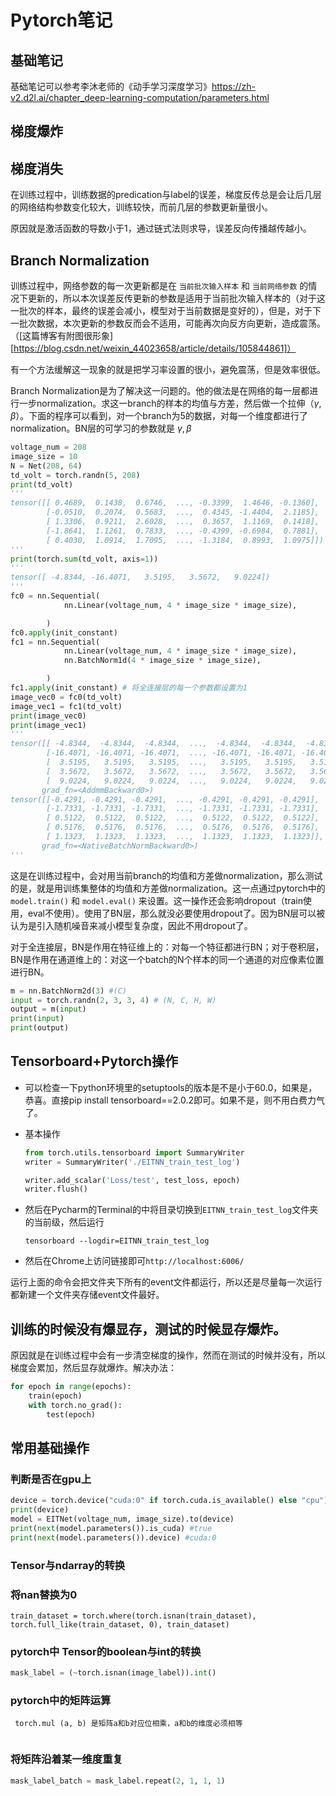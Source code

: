 # Pytorch笔记

## 基础笔记

基础笔记可以参考李沐老师的《动手学习深度学习》https://zh-v2.d2l.ai/chapter_deep-learning-computation/parameters.html



## 梯度爆炸



## 梯度消失

在训练过程中，训练数据的predication与label的误差，梯度反传总是会让后几层的网络结构参数变化较大，训练较快，而前几层的参数更新量很小。

原因就是激活函数的导数小于1，通过链式法则求导，误差反向传播越传越小。

## Branch Normalization

训练过程中，网络参数的每一次更新都是在 `当前批次输入样本` 和 `当前网络参数` 的情况下更新的，所以本次误差反传更新的参数是适用于当前批次输入样本的（对于这一批次的样本，最终的误差会减小，模型对于当前数据是变好的），但是，对于下一批次数据，本次更新的参数反而会不适用，可能再次向反方向更新，造成震荡。（[这篇博客有附图很形象][https://blog.csdn.net/weixin_44023658/article/details/105844861]）

有一个方法缓解这一现象的就是把学习率设置的很小，避免震荡，但是效率很低。

Branch Normalization是为了解决这一问题的。他的做法是在网络的每一层都进行一步normalization。求这一branch的样本的均值与方差，然后做一个拉伸（$\gamma, \beta$）。下面的程序可以看到，对一个branch为5的数据，对每一个维度都进行了normalization。BN层的可学习的参数就是 $\gamma, \beta$

```python
voltage_num = 208
image_size = 10
N = Net(208, 64)
td_volt = torch.randn(5, 208)
print(td_volt)
'''
tensor([[ 0.4689,  0.1438,  0.6746,  ..., -0.3399,  1.4646, -0.1360],
        [-0.0510,  0.2074,  0.5683,  ...,  0.4345, -1.4404,  2.1185],
        [ 1.3306,  0.9211,  2.6028,  ...,  0.3657,  1.1169,  0.1418],
        [-1.8641,  1.1261,  0.7833,  ..., -0.4399, -0.6984,  0.7881],
        [ 0.4030,  1.0914,  1.7095,  ..., -1.3184,  0.8993,  1.0975]])
'''
print(torch.sum(td_volt, axis=1))
'''
tensor([ -4.8344, -16.4071,   3.5195,   3.5672,   9.0224])
'''
fc0 = nn.Sequential(
            nn.Linear(voltage_num, 4 * image_size * image_size),

        )
fc0.apply(init_constant)
fc1 = nn.Sequential(
            nn.Linear(voltage_num, 4 * image_size * image_size),
            nn.BatchNorm1d(4 * image_size * image_size),

        )
fc1.apply(init_constant) # 将全连接层的每一个参数都设置为1
image_vec0 = fc0(td_volt)
image_vec1 = fc1(td_volt)
print(image_vec0)
print(image_vec1)
'''
tensor([[ -4.8344,  -4.8344,  -4.8344,  ...,  -4.8344,  -4.8344,  -4.8344],
        [-16.4071, -16.4071, -16.4071,  ..., -16.4071, -16.4071, -16.4071],
        [  3.5195,   3.5195,   3.5195,  ...,   3.5195,   3.5195,   3.5195],
        [  3.5672,   3.5672,   3.5672,  ...,   3.5672,   3.5672,   3.5672],
        [  9.0224,   9.0224,   9.0224,  ...,   9.0224,   9.0224,   9.0224]],
       grad_fn=<AddmmBackward0>)
tensor([[-0.4291, -0.4291, -0.4291,  ..., -0.4291, -0.4291, -0.4291],
        [-1.7331, -1.7331, -1.7331,  ..., -1.7331, -1.7331, -1.7331],
        [ 0.5122,  0.5122,  0.5122,  ...,  0.5122,  0.5122,  0.5122],
        [ 0.5176,  0.5176,  0.5176,  ...,  0.5176,  0.5176,  0.5176],
        [ 1.1323,  1.1323,  1.1323,  ...,  1.1323,  1.1323,  1.1323]],
       grad_fn=<NativeBatchNormBackward0>)
'''
```

这是在训练过程中，会对用当前branch的均值和方差做normalization，那么测试的是，就是用训练集整体的均值和方差做normalization。这一点通过pytorch中的 `model.train()` 和 `model.eval()` 来设置。这一操作还会影响dropout（train使用，eval不使用）。使用了BN层，那么就没必要使用dropout了。因为BN层可以被认为是引入随机噪音来减小模型复杂度，因此不用dropout了。



对于全连接层，BN是作用在特征维上的：对每一个特征都进行BN；对于卷积层，BN是作用在通道维上的：对这一个batch的N个样本的同一个通道的对应像素位置进行BN。

```python
m = nn.BatchNorm2d(3) #(C)
input = torch.randn(2, 3, 3, 4) # (N, C, H, W)
output = m(input)
print(input)
print(output)
```

## Tensorboard+Pytorch操作

- 可以检查一下python环境里的setuptools的版本是不是小于60.0，如果是，恭喜。直接pip install tensorboard==2.0.2即可。如果不是，则不用白费力气了。

- 基本操作

  ```python
  from torch.utils.tensorboard import SummaryWriter
  writer = SummaryWriter('./EITNN_train_test_log')
  
  writer.add_scalar('Loss/test', test_loss, epoch)
  writer.flush()
  ```

- 然后在Pycharm的Terminal的中将目录切换到`EITNN_train_test_log`文件夹的当前级，然后运行

  ```
  tensorboard --logdir=EITNN_train_test_log
  ```

- 然后在Chrome上访问链接即可`http://localhost:6006/`

运行上面的命令会把文件夹下所有的event文件都运行，所以还是尽量每一次运行都新建一个文件夹存储event文件最好。

## 训练的时候没有爆显存，测试的时候显存爆炸。

原因就是在训练过程中会有一步清空梯度的操作，然而在测试的时候并没有，所以梯度会累加，然后显存就爆炸。解决办法：

```python
for epoch in range(epochs):
    train(epoch)
    with torch.no_grad():
        test(epoch)
```



## 常用基础操作

### 判断是否在gpu上

```python
device = torch.device("cuda:0" if torch.cuda.is_available() else "cpu")
print(device)
model = EITNet(voltage_num, image_size).to(device)
print(next(model.parameters()).is_cuda) #true
print(next(model.parameters()).device) #cuda:0
```

### Tensor与ndarray的转换



### 将nan替换为0

```
train_dataset = torch.where(torch.isnan(train_dataset), torch.full_like(train_dataset, 0), train_dataset)
```

### pytorch中 Tensor的boolean与int的转换

```python
mask_label = (~torch.isnan(image_label)).int()
```

### pytorch中的矩阵运算

```
 torch.mul (a, b) 是矩阵a和b对应位相乘，a和b的维度必须相等
 
```

### 将矩阵沿着某一维度重复

```python
mask_label_batch = mask_label.repeat(2, 1, 1, 1)
```

